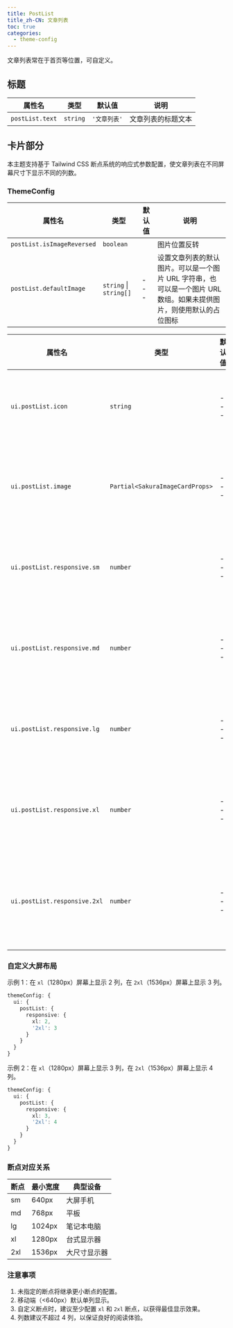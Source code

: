 ```yaml
---
title: PostList
title_zh-CN: 文章列表
toc: true
categories:
  - theme-config
---
```


文章列表常在于首页等位置，可自定义。

<SakuraPostListPG  />

## 标题

| 属性名          | 类型     | 默认值       | 说明               |
| --------------- | -------- | ------------ | ------------------ |
| `postList.text` | `string` | `'文章列表'` | 文章列表的标题文本 |

## 卡片部分

本主题支持基于 Tailwind CSS 断点系统的响应式参数配置，使文章列表在不同屏幕尺寸下显示不同的列数。

### ThemeConfig

| 属性名                     | 类型                   | 默认值 | 说明                                                                                                               |
| -------------------------- | ---------------------- | ------ | ------------------------------------------------------------------------------------------------------------------ |
| `postList.isImageReversed` | `boolean`              |        | 图片位置反转                                                                                                       |
| `postList.defaultImage`    | `string` \| `string[]` | ---    | 设置文章列表的默认图片。可以是一个图片 URL 字符串，也可以是一个图片 URL 数组。如果未提供图片，则使用默认的占位图标 |

| 属性名                       | 类型                            | 默认值 | 说明               |
| ---------------------------- | ------------------------------- | ------ | ------------------ |
| `ui.postList.icon`           | `string`                        | ---    | 图标的 URL 或类名  |
| `ui.postList.image`          | `Partial<SakuraImageCardProps>` | ---    | 文章列表图片配置   |
| `ui.postList.responsive.sm`  | `number`                        | ---    | 小屏幕时的列数     |
| `ui.postList.responsive.md`  | `number`                        | ---    | 中等屏幕时的列数   |
| `ui.postList.responsive.lg`  | `number`                        | ---    | 大屏幕时的列数     |
| `ui.postList.responsive.xl`  | `number`                        | ---    | 超大屏幕时的列数   |
| `ui.postList.responsive.2xl` | `number`                        | ---    | 超超大屏幕时的列数 |

### 自定义大屏布局

示例 1：在 `xl`（1280px）屏幕上显示 2 列，在 `2xl`（1536px）屏幕上显示 3 列。

```ts
themeConfig: {
  ui: {
    postList: {
      responsive: {
        xl: 2,
        '2xl': 3
      }
    }
  }
}
```

<SakuraPostListPG :responsive='{"xl": 2, "2xl": 3}' />

示例 2：在 `xl`（1280px）屏幕上显示 3 列，在 `2xl`（1536px）屏幕上显示 4 列。

```ts
themeConfig: {
  ui: {
    postList: {
      responsive: {
        xl: 3,
        '2xl': 4
      }
    }
  }
}
```

<SakuraPostListPG :responsive='{"xl": 3, "2xl": 4}' />

### 断点对应关系

| 断点 | 最小宽度 | 典型设备     |
| ---- | -------- | ------------ |
| sm   | 640px    | 大屏手机     |
| md   | 768px    | 平板         |
| lg   | 1024px   | 笔记本电脑   |
| xl   | 1280px   | 台式显示器   |
| 2xl  | 1536px   | 大尺寸显示器 |

### 注意事项

1. 未指定的断点将继承更小断点的配置。
2. 移动端（<640px）默认单列显示。
3. 自定义断点时，建议至少配置 `xl` 和 `2xl` 断点，以获得最佳显示效果。
4. 列数建议不超过 4 列，以保证良好的阅读体验。
